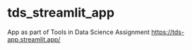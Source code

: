 # tds_streamlit_app
 App as part of Tools in Data Science Assignment
https://tds-app.streamlit.app/
